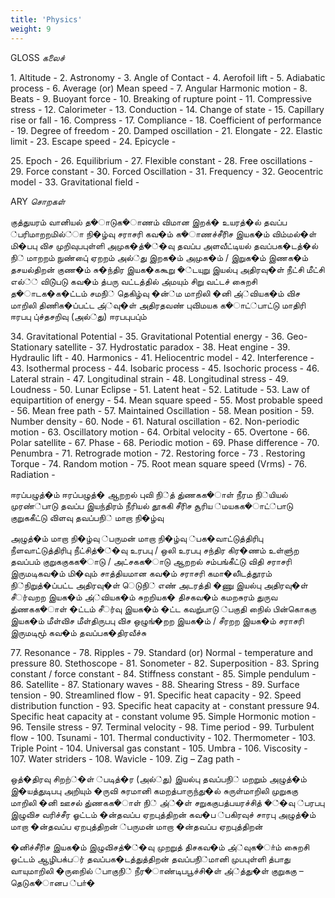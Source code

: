 ```yaml
---
title: 'Physics'
weight: 9
---
```


  

GLOSS _கலைச்_

1\. Altitude - 2. Astronomy - 3. Angle of Contact - 4. Aerofoil lift - 5. Adiabatic process - 6. Average (or) Mean speed - 7. Angular Harmonic motion - 8. Beats - 9. Buoyant force - 10. Breaking of rupture point - 11. Compressive stress \- 12\. Calorimeter - 13. Conduction - 14. Change of state - 15. Capillary rise or fall - 16. Compress - 17. Compliance - 18. Coefficient of performance - 19. Degree of freedom - 20. Damped oscillation - 21. Elongate - 22. Elastic limit - 23. Escape speed - 24. Epicycle -

25\. Epoch - 26. Equilibrium - 27. Flexible constant - 28. Free oscillations - 29. Force constant - 30. Forced Oscillation - 31. Frequency - 32. Geocentric model - 33. Gravitational field -  

ARY _சொறகள்_

குத்துயரம் வானியல் த�ாடுக�ாணம் விமான இறக்� உயரத்�ல் தவப்ப ்பரிமாறறமில்்ா நி�ழ்வு சராசரி கவ�ம் க�ாணச்சீரி்ச இயக�ம் விம்மல்�ள் மி�பபு வி்ச முறிவுபபுள்ளி அமுக�த்�்�வு தவப்ப அளவீட்டியல் தவப்பக�டத்�ல் நி்் மாறறம் நுண்பு்ை ஏறறம் அல்்து இறக�ம் அமுக�ம் / இறுக�ம் இணக�ம் தசயல்திறன் குண�ம் சு�ந்திர இயக�ககூறு �்டயுறு இயல்பு அதிரவு�ள் நீட்சி மீட்சி எல்்் விடு்படு கவ�ம் த்பரு வட்டத்தில் அ்மயும் சிறு வட்டச் சுைறசி த�ாடக�க�ட்டம் சமநி்் தெகிழ்வு �ன்்ம மாறிலி �னி அ்்வியக�ம் வி்ச மாறிலி திணிக�ப்பட்ட அ்்வு�ள் அதிரதவண் புவி்மயக க�ாட்்பாட்டு மாதிரி ஈரபபு பு்ச்தசறிவு (அல்்து) ஈரபபுபபு்ம்




  

34\. Gravitational Potential - 35. Gravitational Potential energy - 36. Geo- Stationary satellite - 37. Hydrostatic paradox - 38. Heat engine - 39. Hydraulic lift - 40. Harmonics - 41. Heliocentric model - 42. Interference - 43. Isothermal process - 44. Isobaric process - 45. Isochoric process - 46. Lateral strain - 47. Longitudinal strain - 48. Longitudinal stress \- 49\. Loudness - 50. Lunar Eclipse - 51. Latent heat - 52. Latitude - 53. Law of equipartition of energy - 54. Mean square speed - 55. Most probable speed - 56. Mean free path - 57. Maintained Oscillation - 58. Mean position - 59. Number density - 60. Node - 61. Natural oscillation - 62. Non-periodic motion - 63. Oscillatory motion - 64. Orbital velocity - 65. Overtone - 66. Polar satellite - 67. Phase - 68. Periodic motion - 69. Phase difference - 70. Penumbra - 71. Retrograde motion - 72. Restoring force - 73 . Restoring Torque - 74. Random motion - 75. Root mean square speed (Vrms) - 76. Radiation -  

ஈரப்பழுத்�ம் ஈரப்பழுத்� ஆறறல் புவி நி்்த் து்ணகக�ாள் நீரம நி்்யியல் முரண்்பாடு தவப்ப இயந்திரம் நீரியல் தூககி சீரி்ச சூரிய ்மயகக�ாட்்பாடு குறுககீட்டு வி்ளவு தவப்பநி்் மாறா நி�ழ்வு

அழுத்�ம் மாறா நி�ழ்வு ்பருமன் மாறா நி�ழ்வு ்பக�வாட்டுத்திரிபு நீளவாட்டுத்திரிபு நீட்சித்�்�வு உரபபு / ஒலி உரபபு சந்திர கிர�ணம் உள்ளு்ற தவப்பம் குறுககுகக�ாடு / அட்சகக�ாடு ஆறறல் சம்பங்கீட்டு விதி சராசரி இருமடிகவ�ம் மி�வும் சாத்தியமான கவ�ம் சராசரி கமா�லி்டத்தூரம் நி்்நிறுத்�ப்பட்ட அதிரவு�ள் ெடுநி்் எண் அடரத்தி �ணு இயல்பு அதிரவு�ள் சீர்்வறற இயக�ம் அ்்வியக�ம் சுறறியக� தி்சகவ�ம் கமறசுரம் துருவ து்ணகக�ாள் �ட்டம் சீர்்வு இயக�ம் �ட்ட கவறு்பாடு ்பகுதி நிைல் பின்கொககு இயக�ம் மீள்வி்ச மீள்திருபபு வி்ச ஒழுங்�றற இயக�ம் / சீரறற இயக�ம் சராசரி இருமடிமூ் கவ�ம் தவப்பக�திரவீச்சு




  

77\. Resonance - 78. Ripples - 79. Standard (or) Normal - temperature and pressure 80. Stethoscope - 81. Sonometer - 82. Superposition - 83. Spring constant / force constant - 84. Stiffness constant - 85. Simple pendulum - 86. Satellite - 87. Stationary waves - 88. Shearing Stress - 89. Surface tension - 90. Streamlined flow - 91. Specific heat capacity - 92. Speed distribution function - 93. Specific heat capacity at - constant pressure 94. Specific heat capacity at - constant volume 95. Simple Hormonic motion - 96. Tensile stress \- 97. Terminal velocity - 98. Time period - 99. Turbulent flow - 100. Tsunami - 101. Thermal conductivity - 102. Thermometer - 103. Triple Point - 104. Universal gas constant - 105. Umbra - 106. Viscosity - 107. Water striders - 108. Wavicle - 109. Zig – Zag path -  

ஒத்�திரவு சிறற்்�ள் ்படித்�ர (அல்்து) இயல்பு தவப்பநி்் மறறும் அழுத்�ம் இ�யத்துடிபபு அறியும் �ருவி சுரமானி கமறத்பாருந்து�ல் சுருள்மாறிலி முறுககு மாறிலி �னி ஊசல் து்ணகக�ாள் நி்் அ்்�ள் சறுககுபத்பயரச்சித் �்�வு ்பரபபு இழுவி்ச வரிச்சீர ஓட்டம் �ன்தவப்ப ஏறபுத்திறன் கவ�ப ்பகிரவுச் சாரபு அழுத்�ம் மாறா �ன்தவப்ப ஏறபுத்திறன் ்பருமன் மாறா �ன்தவப்ப ஏறபுத்திறன்

�னிச்சீரி்ச இயக�ம் இழுவி்சத்�்�வு முறறுத் தி்சகவ�ம் அ்்வுக�ா்ம் சுைறசி ஓட்டம் ஆழிபக்பர்் தவப்பக�டத்துத்திறன் தவப்பநி்்மானி முபபுள்ளி த்பாது வாயுமாறிலி �ருநிைல் ்பாகுநி்் நீர�ாண்டிபபூச்சி�ள் அ்்த்து�ள் குறுககு – தெடுக�ானப ்பா்�




